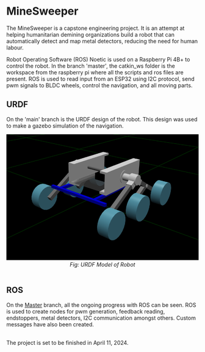 # MineSweeper
The MineSweeper is a capstone engineering project. It is an attempt at helping humanitarian demining organizations build a robot that can automatically detect and map metal detectors, reducing the need for human labour.

Robot Operating Software (ROS) Noetic is used on a Raspberry Pi 4B+ to control the robot. In the branch 'master', the catkin_ws folder is the workspace from the raspberry pi where all the scripts and ros files are present. ROS is used to read input from an ESP32 using I2C protocol, send pwm signals to BLDC wheels, control the navigation, and all moving parts. <br>
## URDF
On the 'main' branch is the URDF design of the robot. This design was used to make a gazebo simulation of the navigation.
<div align="center">
  <img src="/URDF.png" alt="URDF Model"><br>
  <em>Fig: URDF Model of Robot</em><br><br>
</div> 

## ROS 
On the [Master](https://github.com/moelhadary/Mine-Sweeper/tree/master) branch, all the ongoing progress with ROS can be seen. ROS is used to create nodes for pwm generation, feedback reading, endstoppers, metal detectors, I2C communication amongst others. Custom messages have also been created. <br><br>

The project is set to be finished in April 11, 2024. 
